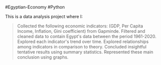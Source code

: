#Egyptian-Economy
#Python

This is a data analysis project where I:
> Collected the following economic indicators: (GDP, Per Capita Income, Inflation, Gini coefficient) from Gapminde.
> Filtered and cleaned data to contain Egypt's data between the period 1961-2020.
> Explored each indicator's trend over time.
> Explored relationships among indicators in comparison to theory.
> Concluded insightful tentative results using summary statistics.
> Represented these main conclusion using graphs.
